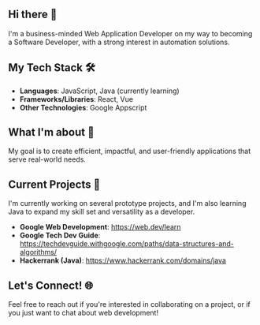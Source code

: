 ## Hi there 👋

I'm a business-minded Web Application Developer on my way to becoming a Software Developer, with a strong interest in automation solutions.

## My Tech Stack 🛠️

- **Languages**: JavaScript, Java (currently learning)
- **Frameworks/Libraries**: React, Vue
- **Other Technologies**: Google Appscript

## What I'm about 🌱

My goal is to create efficient, impactful, and user-friendly applications that serve real-world needs.

## Current Projects 🚀

I'm currently working on several prototype projects, and I'm also learning Java to expand my skill set and versatility as a developer.

- **Google Web Development**: https://web.dev/learn
- **Google Tech Dev Guide**: https://techdevguide.withgoogle.com/paths/data-structures-and-algorithms/
- **Hackerrank (Java)**: https://www.hackerrank.com/domains/java

## Let's Connect! 🌐

Feel free to reach out if you're interested in collaborating on a project, or if you just want to chat about web development!

<!--
**AIcoding-girl/AIcoding-girl** is a ✨ _special_ ✨ repository because its `README.md` (this file) appears on your GitHub profile.

Here are some ideas to get you started:

- 🔭 I’m currently working on ...
- 🌱 I’m currently learning ...
- 👯 I’m looking to collaborate on ...
- 🤔 I’m looking for help with ...
- 💬 Ask me about ...
- 📫 How to reach me: ...
- 😄 Pronouns: ...
- ⚡ Fun fact: ...
-->
